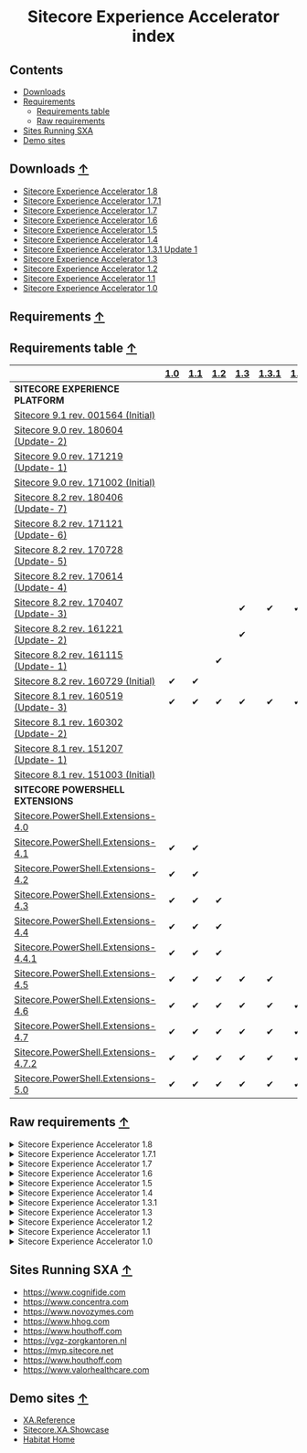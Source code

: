 <h1 align="center">
    Sitecore Experience Accelerator
	<br>
    index
</h1>


## Contents

- [Downloads](#downloads)
- [Requirements](#requirements)
    - [Requirements table](#requirements-table)
    - [Raw requirements](#raw-requirements)
- [Sites Running SXA](#sites-running-sxa)
- [Demo sites](#demo-sites)

## <a name="downloads" href="#downloads"></a> Downloads  [↑](#contents)
- [Sitecore Experience Accelerator 1.8][sxa_18]
- [Sitecore Experience Accelerator 1.7.1][sxa_171]
- [Sitecore Experience Accelerator 1.7][sxa_17]
- [Sitecore Experience Accelerator 1.6][sxa_16]
- [Sitecore Experience Accelerator 1.5][sxa_15]
- [Sitecore Experience Accelerator 1.4][sxa_14]
- [Sitecore Experience Accelerator 1.3.1 Update 1][sxa_131]
- [Sitecore Experience Accelerator 1.3][sxa_13]
- [Sitecore Experience Accelerator 1.2][sxa_12]
- [Sitecore Experience Accelerator 1.1][sxa_11]
- [Sitecore Experience Accelerator 1.0][sxa_10]

## <a name="requirements" href="#requirements"></a> Requirements  [↑](#contents)
## <a name="requirements-table" href="#requirements-table"></a> Requirements table  [↑](#contents)
|                                           |[1.0][sxa_10]|[1.1][sxa_11]|[1.2][sxa_12]|[1.3][sxa_13]|[1.3.1][sxa_131]|[1.4][sxa_14]|[1.5][sxa_15]|[1.6][sxa_16]|[1.7][sxa_17]|[1.7.1][sxa_171]|[1.8][sxa_18]|
|:-                                                      |:-:|:-:|:-:|:-:|:---:|:-:|:-:|:-:|:-:|:-:|:-:|
|   **SITECORE EXPERIENCE PLATFORM**                     |   |   |   |   |     |   |   |   |   |   |   |
|   [Sitecore 9.1 rev. 001564 (Initial)][sc_001564]    |   |   |   |   |     |   |   |   |   |   | ✔ |
|   [Sitecore 9.0 rev. 180604 (Update- 2)][sc_180604]    |   |   |   |   |     |   |   | ✔ | ✔ | ✔ | ✔ |
|   [Sitecore 9.0 rev. 171219 (Update- 1)][sc_171219]    |   |   |   |   |     |   |   | ✔ | ✔ |   |   |
|   [Sitecore 9.0 rev. 171002 (Initial)][sc_171002]      |   |   |   |   |     |   | ✔ |   |   |   |   |
|   [Sitecore 8.2 rev. 180406 (Update- 7)][sc_180406]    |   |   |   |   |     |   |   |    | ✔ | ✔ |   |
|   [Sitecore 8.2 rev. 171121 (Update- 6)][sc_171121]    |   |   |   |   |     |   | ✔ | ✔ |   |   |   |
|   [Sitecore 8.2 rev. 170728 (Update- 5)][sc_170728]    |   |   |   |   |     |   | ✔ |   |   |   |   |
|   [Sitecore 8.2 rev. 170614 (Update- 4)][sc_170614]    |   |   |   |   |     |   |   |   |   |   |   |
|   [Sitecore 8.2 rev. 170407 (Update- 3)][sc_170407]    |   |   |   | ✔ |  ✔  | ✔ |   |   |   |   |   |
|   [Sitecore 8.2 rev. 161221 (Update- 2)][sc_161221]    |   |   |   | ✔ |     |   |   |   |   |   |   |
|   [Sitecore 8.2 rev. 161115 (Update- 1)][sc_161115]    |   |   | ✔ |   |     |   |   |   |   |   |   |
|   [Sitecore 8.2 rev. 160729 (Initial)][sc_160729]      | ✔ | ✔ |   |   |     |   |   |   |   |   |   |
|   [Sitecore 8.1 rev. 160519 (Update- 3)][sc_160519]    | ✔ | ✔ | ✔ | ✔ |  ✔  | ✔ |   |   |   |   |   |
|   [Sitecore 8.1 rev. 160302 (Update- 2)][sc_160302]    |   |   |   |   |     |   |   |   |   |   |   |
|   [Sitecore 8.1 rev. 151207 (Update- 1)][sc_151207]    |   |   |   |   |     |   |   |   |   |   |   |
|   [Sitecore 8.1 rev. 151003 (Initial)][sc_151003]      |   |   |   |   |     |   |   |   |   |   |   |
|   **SITECORE POWERSHELL EXTENSIONS**      |   |   |   |   |     |   |   |   |   |   |   |
|   [Sitecore.PowerShell.Extensions-4.0][spe_4.0]      |   |   |   |   |     |   |   |   |   |   |   |
|   [Sitecore.PowerShell.Extensions-4.1][spe_4.1]      | ✔ | ✔ |   |   |     |   |   |   |   |   |   |
|   [Sitecore.PowerShell.Extensions-4.2][spe_4.2]      | ✔ | ✔ |   |   |     |   |   |   |   |   |   |
|   [Sitecore.PowerShell.Extensions-4.3][spe_4.3]      | ✔ | ✔ | ✔ |   |     |   |   |   |   |   |   |
|   [Sitecore.PowerShell.Extensions-4.4][spe_4.4]      | ✔ | ✔ | ✔ |   |     |   |   |   |   |   |   |
|   [Sitecore.PowerShell.Extensions-4.4.1][spe_4.4.1]  | ✔ | ✔ | ✔ |   |     |   |   |   |   |   |   |
|   [Sitecore.PowerShell.Extensions-4.5][spe_4.5]      | ✔ | ✔ | ✔ | ✔ |  ✔  |   |   |   |   |   |   |
|   [Sitecore.PowerShell.Extensions-4.6][spe_4.6]      | ✔ | ✔ | ✔ | ✔ |  ✔  | ✔ |   |   |   |   |   |
|   [Sitecore.PowerShell.Extensions-4.7][spe_4.7]      | ✔ | ✔ | ✔ | ✔ |  ✔  | ✔ | ✔ | ✔ |   |   |   |
|   [Sitecore.PowerShell.Extensions-4.7.2][spe_4.7.2]  | ✔ | ✔ | ✔ | ✔ |  ✔  | ✔ | ✔ | ✔ | ✔ | ✔ |   |
|   [Sitecore.PowerShell.Extensions-5.0][spe_5.0]  | ✔ | ✔ | ✔ | ✔ |  ✔  | ✔ | ✔ | ✔ | ✔ | ✔ | ✔ |


## <a name="raw-requirements" href="#raw-requirements"></a> Raw requirements  [↑](#contents)

<details><summary>Sitecore Experience Accelerator 1.8</summary><p>

**PLATFORM:**
 * Sitecore Experience Platform 9.1 rev. 001564 (Initial)
 * Sitecore Experience Platform 9.0 rev. 180604 (Update- 2)

 **SPE**
 * full 4.7.2 or 5.0 version


`Note Only for standalone and scaled environment CM instance.`
</p></details>

<details><summary>Sitecore Experience Accelerator 1.7.1</summary><p>

**PLATFORM:**
 * Sitecore Experience Platform 9.0 rev. 180604 (Update- 2)
 * Sitecore Experience Platform 8.2 rev. 180406 (Update- 7)

 **SPE**
 * full 4.7.2 version for Sitecore 8.

`Note Only for standalone and scaled environment CM instance.`
</p></details>

<details><summary>Sitecore Experience Accelerator 1.7</summary><p>

**PLATFORM:**
 * Sitecore Experience Platform 9.0 rev. 171219 (Update- 1)
 * Sitecore Experience Platform 8.2 rev. 180406 (Update- 7)

 **SPE**
 * full 4.7.2 version for Sitecore 8.

`Note Only for standalone and scaled environment CM instance.`
</p></details>

<details><summary>Sitecore Experience Accelerator 1.6</summary><p>

**PLATFORM:**
 * Sitecore Experience Platform 9.0 rev. 171219 (Update- 1)
 * Sitecore Experience Platform 8.2 rev. 171121 (Update- 6)

 **SPE**
 * full 4.7 version for Sitecore 8.

`Note Only for standalone and scaled environment CM instance.`
</p></details>


<details><summary>Sitecore Experience Accelerator 1.5</summary><p>

**PLATFORM:**
 * Sitecore Experience Platform 9.0 rev. 171002 (Initial)
 * Sitecore Experience Platform 8.2 rev. 170728 (Update- 5)

 **SPE**
 * full 4.7 version for Sitecore 8.

`Note Only for standalone and scaled environment CM instance.`
</p></details>


<details><summary>Sitecore Experience Accelerator 1.4</summary><p>

**PLATFORM:**
 * Sitecore Experience Platform 8.2 rev. 170407 (8.2 Update-3)
 * Sitecore Experience Platform 8.1 rev. 160519 (8.1 Update-3)

 **SPE**
 * full 4.6 version for Sitecore 8.

`Note Only for standalone and scaled environment CM instance.`
</p></details>

<details><summary>Sitecore Experience Accelerator 1.3.1</summary><p>

**PLATFORM:**
 * Sitecore Experience Platform 8.2 rev. 170407 (8.2 Update-3)
 * Sitecore Experience Platform 8.1 rev. 160519 (8.1 Update-3)

 **SPE**
 * full 4.5 version for Sitecore 8.

`Note Only for standalone and scaled environment CM instance.`
</p></details>

<details><summary>Sitecore Experience Accelerator 1.3</summary><p>

**PLATFORM:**
 * Sitecore Experience Platform 8.2 rev. 170407 (8.2 Update-3)
 * Sitecore Experience Platform 8.1 rev. 160519 (8.1 Update-3)

 **SPE**
 * full 4.5 version for Sitecore 8.

</p></details>

<details><summary>Sitecore Experience Accelerator 1.2</summary><p>

**PLATFORM:**
 * Sitecore Experience Platform 8.2 rev. 161115 (8.2 Update-1)
 * Sitecore Experience Platform 8.1 rev. 160519 (8.1 Update-3)

 **SPE**
 * full 4.3 version for Sitecore 8.

</p></details>

<details><summary>Sitecore Experience Accelerator 1.1</summary><p>

**PLATFORM:**
 * Sitecore Experience Platform 8.2 rev. 160729 (8.2 Initial Release)
 * Sitecore Experience Platform 8.1 rev. 160519 (8.1 Update-3)

 **SPE**
 * Sitecore XP 8.1 – full 4.1 or later
 * Sitecore XP 8.2 – full 4.1 or later
</p></details>


<details><summary>Sitecore Experience Accelerator 1.0</summary><p>

**PLATFORM:**
* Sitecore Experience Platform 8.2 rev. 160729 (8.2 Initial Release)
* Sitecore Experience Platform 8.1 rev. 160519 (8.1 Update-3)

 **SPE**
 * Sitecore XP 8.1 – full 4.0 or later
 * Sitecore XP 8.2 – full 4.1 or later

</p></details>


## <a name="sites-running-sxa" href="#sites-running-sxa"></a> Sites Running SXA  [↑](#contents)

* https://www.cognifide.com
* https://www.concentra.com
* https://www.novozymes.com
* https://www.hhog.com
* https://www.houthoff.com
* https://vgz-zorgkantoren.nl
* https://mvp.sitecore.net
* https://www.houthoff.com
* https://www.valorhealthcare.com


## <a name="demo-sites" href="#demo-sites"></a> Demo sites  [↑](#contents)

* [XA.Reference](https://github.com/alan-null/XA.Reference/releases)
* [Sitecore.XA.Showcase](https://github.com/Cognifide/Sitecore.XA.Showcase/releases)
* [Habitat Home](https://github.com/Sitecore/Sitecore.HabitatHome.Content/releases)

[spe_4.0]: https://github.com/SitecorePowerShell/Console/releases/tag/4.0
[spe_4.1]: https://github.com/SitecorePowerShell/Console/releases/tag/4.1
[spe_4.2]: https://github.com/SitecorePowerShell/Console/releases/tag/4.2
[spe_4.3]: https://github.com/SitecorePowerShell/Console/releases/tag/4.3
[spe_4.4]: https://github.com/SitecorePowerShell/Console/releases/tag/4.4
[spe_4.4.1]: https://github.com/SitecorePowerShell/Console/releases/tag/4.4.1
[spe_4.5]: https://github.com/SitecorePowerShell/Console/releases/tag/4.5
[spe_4.6]: https://github.com/SitecorePowerShell/Console/releases/tag/4.6
[spe_4.7]: https://github.com/SitecorePowerShell/Console/releases/tag/4.7
[spe_4.7.2]: https://marketplace.sitecore.net/Modules/Sitecore_PowerShell_console.aspx
[spe_5.0]: https://github.com/SitecorePowerShell/Console/releases/tag/5.0

[sxa_18]: https://dev.sitecore.net/Downloads/Sitecore_Experience_Accelerator/18/Sitecore_Experience_Accelerator_180.aspx
[sxa_171]: https://dev.sitecore.net/Downloads/Sitecore_Experience_Accelerator/17/Sitecore_Experience_Accelerator_17_Update1.aspx
[sxa_17]: https://dev.sitecore.net/Downloads/Sitecore_Experience_Accelerator/17/Sitecore_Experience_Accelerator_17_Initial_Release.aspx
[sxa_16]: https://dev.sitecore.net/Downloads/Sitecore_Experience_Accelerator/16/Sitecore_Experience_Accelerator_16_Initial_Release.aspx
[sxa_15]: https://dev.sitecore.net//en/Downloads/Sitecore_Experience_Accelerator/15/Sitecore_Experience_Accelerator_15_Initial_Release.aspx
[sxa_14]: https://dev.sitecore.net//en/Downloads/Sitecore_Experience_Accelerator/14/Sitecore_Experience_Accelerator_14_Initial_Release.aspx
[sxa_131]: https://dev.sitecore.net//en/Downloads/Sitecore_Experience_Accelerator/13/Sitecore_Experience_Accelerator_13_Update1.aspx
[sxa_13]: https://dev.sitecore.net//en/Downloads/Sitecore_Experience_Accelerator/13/Sitecore_Experience_Accelerator_13_Initial_Release.aspx
[sxa_12]: https://dev.sitecore.net//en/Downloads/Sitecore_Experience_Accelerator/12/Sitecore_Experience_Accelerator_12_Initial_Release.aspx
[sxa_11]: https://dev.sitecore.net//en/Downloads/Sitecore_Experience_Accelerator/11/Sitecore_Experience_Accelerator_11_Initial_Release.aspx
[sxa_10]: https://dev.sitecore.net//en/Downloads/Sitecore_Experience_Accelerator/10/Sitecore_Experience_Accelerator_10_Initial_Release.aspx


[sc_001564]: https://dev.sitecore.net/Downloads/Sitecore_Experience_Platform/91/Sitecore_Experience_Platform_91_Initial_Release.aspx
[sc_180604]: https://dev.sitecore.net/en/Downloads/Sitecore_Experience_Platform/90/Sitecore_Experience_Platform_90_Update2.aspx
[sc_171219]: https://dev.sitecore.net/en/Downloads/Sitecore_Experience_Platform/90/Sitecore_Experience_Platform_90_Update1.aspx
[sc_171002]: https://dev.sitecore.net/en/Downloads/Sitecore_Experience_Platform/90/Sitecore_Experience_Platform_90_Initial_Release.aspx
[sc_180406]: https://dev.sitecore.net/en/Downloads/Sitecore_Experience_Platform/82/Sitecore_Experience_Platform_82_Update7.aspx
[sc_171121]: https://dev.sitecore.net/en/Downloads/Sitecore_Experience_Platform/82/Sitecore_Experience_Platform_82_Update6.aspx
[sc_170728]: https://dev.sitecore.net/en/Downloads/Sitecore_Experience_Platform/82/Sitecore_Experience_Platform_82_Update5.aspx
[sc_170614]: https://dev.sitecore.net/en/Downloads/Sitecore_Experience_Platform/82/Sitecore_Experience_Platform_82_Update4.aspx
[sc_170407]: https://dev.sitecore.net/en/Downloads/Sitecore_Experience_Platform/82/Sitecore_Experience_Platform_82_Update3.aspx
[sc_161221]: https://dev.sitecore.net/en/Downloads/Sitecore_Experience_Platform/82/Sitecore_Experience_Platform_82_Update2.aspx
[sc_161115]: https://dev.sitecore.net/en/Downloads/Sitecore_Experience_Platform/82/Sitecore_Experience_Platform_82_Update1.aspx
[sc_160729]: https://dev.sitecore.net/en/Downloads/Sitecore_Experience_Platform/82/Sitecore_Experience_Platform_82_Initial_Release.aspx
[sc_160519]: https://dev.sitecore.net/en/Downloads/Sitecore_Experience_Platform/Sitecore_81/Sitecore_Experience_Platform_81_Update3.aspx
[sc_160302]: https://dev.sitecore.net/en/Downloads/Sitecore_Experience_Platform/Sitecore_81/Sitecore_Experience_Platform_81_Update2.aspx
[sc_151207]: https://dev.sitecore.net/en/Downloads/Sitecore_Experience_Platform/Sitecore_81/Sitecore_Experience_Platform_81_Update1.aspx
[sc_151003]: https://dev.sitecore.net/en/Downloads/Sitecore_Experience_Platform/Sitecore_81/Sitecore_Experience_Platform_81_Initial_Release.aspx
